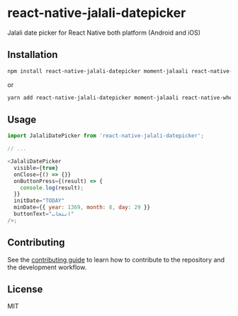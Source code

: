 # react-native-jalali-datepicker

Jalali date picker for React Native both platform (Android and iOS)

## Installation

```sh
npm install react-native-jalali-datepicker moment-jalaali react-native-wheel-picker-android react-native-modal
```

or

```sh
yarn add react-native-jalali-datepicker moment-jalaali react-native-wheel-picker-android react-native-modal
```

## Usage

```js
import JalaliDatePicker from 'react-native-jalali-datepicker';

// ...

<JalaliDatePicker
  visible={true}
  onClose={() => {}}
  onButtonPress={(result) => {
    console.log(result);
  }}
  initDate="TODAY"
  minDate={{ year: 1369, month: 8, day: 29 }}
  buttonText="انتخاب"
/>;
```

## Contributing

See the [contributing guide](CONTRIBUTING.md) to learn how to contribute to the repository and the development workflow.

## License

MIT
